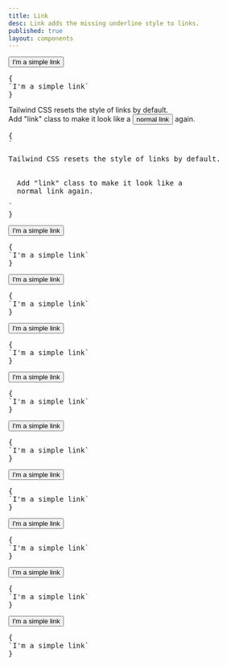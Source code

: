 ```yaml
---
title: Link
desc: Link adds the missing underline style to links.
published: true
layout: components
---
```


<script>
  import Component from "$components/Component.svelte"
  import ClassTable from "$components/ClassTable.svelte"
  import BrowserSupport from "$components/BrowserSupport.svelte"
  import { prefix } from '$lib/stores';
  import { replace } from '$lib/actions';
</script>

<ClassTable
data="{[
  { type:'component', class: 'link', desc: 'Adds underline to a text' },
  { type:'modifier', class: 'link-neutral', desc: 'Link with `neutral` color' },
  { type:'modifier', class: 'link-primary', desc: 'Link with `primary` color' },
  { type:'modifier', class: 'link-secondary', desc: 'Link with `secondary` color' },
  { type:'modifier', class: 'link-accent', desc: 'Link with `accent` color' },
  { type:'modifier', class: 'link-success', desc: 'Link with `success` color' },
  { type:'modifier', class: 'link-info', desc: 'Link with `info` color' },
  { type:'modifier', class: 'link-warning', desc: 'Link with `warning` color' },
  { type:'modifier', class: 'link-error', desc: 'Link with `error` color' },
  { type:'modifier', class: 'link-hover', desc: 'Only show underline on hover' },
]}"
/>

<Component title="Link">
<button class="link">I'm a simple link</button>
<pre slot="html" use:replace={{ to: $prefix }}>{
`<a class="$$link">I'm a simple link</a>`
}</pre>
</Component>

<Component title="Link">
<p>Tailwind CSS resets the style of links by default.
  <br/>
  Add "link" class to make it look like a 
  <button class="link">normal link</button> again.
</p>
<pre slot="html" use:replace={{ to: $prefix }}>{
`<p>Tailwind CSS resets the style of links by default.
  <br/>
  Add "link" class to make it look like a 
  <a class="$$link">normal link</a> again.
</p>`
}</pre>
</Component>

<Component title="Primary color">
<button class="link link-primary">I'm a simple link</button>
<pre slot="html" use:replace={{ to: $prefix }}>{
`<a class="$$link $$link-primary">I'm a simple link</a>`
}</pre>
</Component>

<Component title="Secondary color">
<button class="link link-secondary">I'm a simple link</button>
<pre slot="html" use:replace={{ to: $prefix }}>{
`<a class="$$link $$link-secondary">I'm a simple link</a>`
}</pre>
</Component>

<Component title="Accent color">
<button class="link link-accent">I'm a simple link</button>
<pre slot="html" use:replace={{ to: $prefix }}>{
`<a class="$$link $$link-accent">I'm a simple link</a>`
}</pre>
</Component>

<Component title="Neutral color">
<button class="link link-neutral">I'm a simple link</button>
<pre slot="html" use:replace={{ to: $prefix }}>{
`<a class="$$link $$link-neutral">I'm a simple link</a>`
}</pre>
</Component>

<Component title="Success color">
<button class="link link-success">I'm a simple link</button>
<pre slot="html" use:replace={{ to: $prefix }}>{
`<a class="$$link $$link-success">I'm a simple link</a>`
}</pre>
</Component>

<Component title="Info color">
<button class="link link-info">I'm a simple link</button>
<pre slot="html" use:replace={{ to: $prefix }}>{
`<a class="$$link $$link-info">I'm a simple link</a>`
}</pre>
</Component>

<Component title="Warning color">
<button class="link link-warning">I'm a simple link</button>
<pre slot="html" use:replace={{ to: $prefix }}>{
`<a class="$$link $$link-warning">I'm a simple link</a>`
}</pre>
</Component>

<Component title="Error color">
<button class="link link-error">I'm a simple link</button>
<pre slot="html" use:replace={{ to: $prefix }}>{
`<a class="$$link $$link-error">I'm a simple link</a>`
}</pre>
</Component>

<Component title="Show underline only on hover">
<button class="link link-hover">I'm a simple link</button>
<pre slot="html" use:replace={{ to: $prefix }}>{
`<a class="$$link $$link-hover">I'm a simple link</a>`
}</pre>
</Component>
